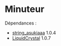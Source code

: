 # Minuteur

Dépendances :
- [string_asukiaaa](https://www.arduino.cc/reference/en/libraries/string_asukiaaa/) 1.0.4
- [LiquidCrystal](https://www.arduino.cc/reference/en/libraries/liquidcrystal/) 1.0.7